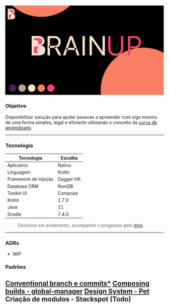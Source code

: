 ![Main preview](doc/assert/main_profile_preview.png)

### Objetivo

Disponibilizar solução para ajudar pessoas a apreender com sigo mesmo de uma forma simples, legal e eficiente utilizando o conceito da [curva de aprendizado](https://poseducacao.unisinos.br/blog/curva-aprendizagem#:~:text=A%20curva%20de%20aprendizagem%20tem,em%20determinado%20assunto%20ou%20tarefa.) 

------------------
### Tecnologia

| Tecnologia  | Escolha |
   |---|---|
| Aplicativo | Nativo |
| Linguagem | Kotlin |
| Framework de Injeção | Dagger hilt |
| Database ORM | RomDB |
| Toolkit UI | Compose |
| Kotlin | 1.7.0 |
| Java | 11 |
| Gradle | 7.4.0 |

> Decisões em andamento, acompanhe o progresso pelo [miro](https://miro.com/welcomeonboard/SGNKNkFBWmVnS0JkVGNETkhtZ0pVSWtPWHNBcGo5aVYxeTZnS2FRajhDM1A5OHV5S3JhNzNyTjJUTHNvdGJoRHwzMDc0NDU3MzU0NTg5MjEyMTkyfDI=?share_link_id=502824820012)
------------------
### ADRs

- WIP

### Padrões

[Conventional branch e commits*](doc/git-pattern.md)
[Composing builds - global-manager](global-manager/README.md)
[Design System - Pet](pet/README.md)
Criação de modulos - Stackspot (Todo)
------------------
